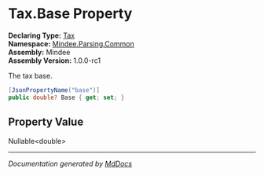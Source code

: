﻿<!--  
  <auto-generated>   
    The contents of this file were generated by a tool.  
    Changes to this file may be list if the file is regenerated  
  </auto-generated>   
-->

# Tax.Base Property

**Declaring Type:** [Tax](../index.md)  
**Namespace:** [Mindee.Parsing.Common](../../index.md)  
**Assembly:** Mindee  
**Assembly Version:** 1.0.0\-rc1

The tax base.

```csharp
[JsonPropertyName("base")]
public double? Base { get; set; }
```

## Property Value

Nullable\<double\>

___

*Documentation generated by [MdDocs](https://github.com/ap0llo/mddocs)*
